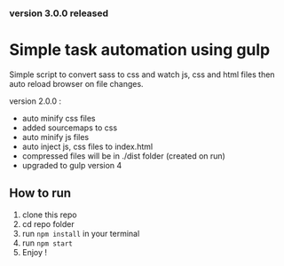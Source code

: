 ### version 3.0.0 released

# Simple task automation using gulp
Simple script to convert sass to css and watch js, css and html files then auto reload browser on file changes.

version 2.0.0 :
- auto minify css files
- added sourcemaps to css
- auto minify js files
- auto inject js, css files to index.html
- compressed files will be in ./dist folder (created on run)
- upgraded to gulp version 4

## How to run
1. clone this repo
2. cd repo folder
3. run `npm install` in your terminal
4. run `npm start`
5. Enjoy !